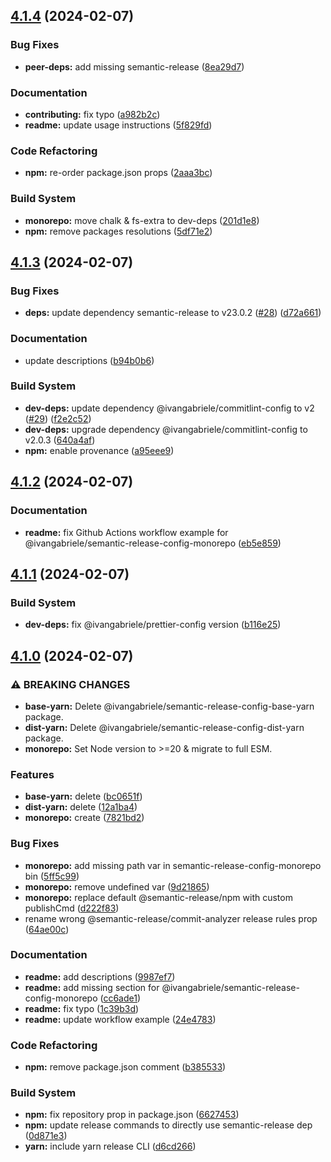 ## [4.1.4](https://github.com/ivangabriele/semantic-release-config/compare/v4.1.3...v4.1.4) (2024-02-07)


### Bug Fixes

* **peer-deps:** add missing semantic-release ([8ea29d7](https://github.com/ivangabriele/semantic-release-config/commit/8ea29d7ab344aa44cb6601a56f0dc4141816c7db))


### Documentation

* **contributing:** fix typo ([a982b2c](https://github.com/ivangabriele/semantic-release-config/commit/a982b2c395c88aa247573eed308ddfa228fc2bde))
* **readme:** update usage instructions ([5f829fd](https://github.com/ivangabriele/semantic-release-config/commit/5f829fd289362c53b25007fe9b71062a9f8deb10))


### Code Refactoring

* **npm:** re-order package.json props ([2aaa3bc](https://github.com/ivangabriele/semantic-release-config/commit/2aaa3bc9f14060a3e7a07a3224dcbdfa16d483eb))


### Build System

* **monorepo:** move chalk & fs-extra to dev-deps ([201d1e8](https://github.com/ivangabriele/semantic-release-config/commit/201d1e81f09c9057f8d7aa3a22f21b40e20fe933))
* **npm:** remove packages resolutions ([5df71e2](https://github.com/ivangabriele/semantic-release-config/commit/5df71e22c6d3d64c5316c28d65febdf210553eca))

## [4.1.3](https://github.com/ivangabriele/semantic-release-config/compare/v4.1.2...v4.1.3) (2024-02-07)


### Bug Fixes

* **deps:** update dependency semantic-release to v23.0.2 ([#28](https://github.com/ivangabriele/semantic-release-config/issues/28)) ([d72a661](https://github.com/ivangabriele/semantic-release-config/commit/d72a661cf80aa67e8e0daa5cdf601698f7259f38))


### Documentation

* update descriptions ([b94b0b6](https://github.com/ivangabriele/semantic-release-config/commit/b94b0b6c0bbc32ee04d25aeee39e5a7b062226d5))


### Build System

* **dev-deps:** update dependency @ivangabriele/commitlint-config to v2 ([#29](https://github.com/ivangabriele/semantic-release-config/issues/29)) ([f2e2c52](https://github.com/ivangabriele/semantic-release-config/commit/f2e2c52d3d9310159c4b93dfeded8e5d0714cb8c))
* **dev-deps:** upgrade dependency @ivangabriele/commitlint-config to v2.0.3 ([640a4af](https://github.com/ivangabriele/semantic-release-config/commit/640a4aff7c8e0ca5ae308aeba70852065ddde270))
* **npm:** enable provenance ([a95eee9](https://github.com/ivangabriele/semantic-release-config/commit/a95eee970197f8e84694529fdce53b24067c898a))

## [4.1.2](https://github.com/ivangabriele/semantic-release-config/compare/v4.1.1...v4.1.2) (2024-02-07)


### Documentation

* **readme:** fix Github Actions workflow example for @ivangabriele/semantic-release-config-monorepo ([eb5e859](https://github.com/ivangabriele/semantic-release-config/commit/eb5e859433d3a0f4cfcbf04c5882b0999aa9539b))

## [4.1.1](https://github.com/ivangabriele/semantic-release-config/compare/v4.1.0...v4.1.1) (2024-02-07)


### Build System

* **dev-deps:** fix @ivangabriele/prettier-config version ([b116e25](https://github.com/ivangabriele/semantic-release-config/commit/b116e254e32720591ebd1cc3a7e264132632090a))

## [4.1.0](https://github.com/ivangabriele/semantic-release-config/compare/v4.0.1...v4.1.0) (2024-02-07)


### ⚠ BREAKING CHANGES

* **base-yarn:** Delete @ivangabriele/semantic-release-config-base-yarn package.
* **dist-yarn:** Delete @ivangabriele/semantic-release-config-dist-yarn package.
* **monorepo:** Set Node version to >=20 & migrate to full ESM.

### Features

* **base-yarn:** delete ([bc0651f](https://github.com/ivangabriele/semantic-release-config/commit/bc0651f2f1aee1f2799b53a9f27d1cc0c3f867c5))
* **dist-yarn:** delete ([12a1ba4](https://github.com/ivangabriele/semantic-release-config/commit/12a1ba4df4440d96c7aa723b2a11c4a84b04c02b))
* **monorepo:** create ([7821bd2](https://github.com/ivangabriele/semantic-release-config/commit/7821bd2b1d73f4a13ea5bf670fec76d22bfd0d9a))


### Bug Fixes

* **monorepo:** add missing path var in semantic-release-config-monorepo bin ([5ff5c99](https://github.com/ivangabriele/semantic-release-config/commit/5ff5c998e1446dcf9b8256f33a2d1d1b4b738c08))
* **monorepo:** remove undefined var ([9d21865](https://github.com/ivangabriele/semantic-release-config/commit/9d2186567256b25d3e3260a7056c7e212d495a6a))
* **monorepo:** replace default @semantic-release/npm with custom publishCmd ([d222f83](https://github.com/ivangabriele/semantic-release-config/commit/d222f8331d22a46db0f0a251ef60ba609ecbd577))
* rename wrong @semantic-release/commit-analyzer release rules prop ([64ae00c](https://github.com/ivangabriele/semantic-release-config/commit/64ae00c906ba389d8e37e47a6b3cb2499dec906c))


### Documentation

* **readme:** add descriptions ([9987ef7](https://github.com/ivangabriele/semantic-release-config/commit/9987ef73100033773cc47f479b363d5a3d945feb))
* **readme:** add missing section for @ivangabriele/semantic-release-config-monorepo ([cc6ade1](https://github.com/ivangabriele/semantic-release-config/commit/cc6ade1d692343d78013fc5cfe3c3985371a3e77))
* **readme:** fix typo ([1c39b3d](https://github.com/ivangabriele/semantic-release-config/commit/1c39b3dd38da9e2a3afac452c2cc4c4c750a423e))
* **readme:** update workflow example ([24e4783](https://github.com/ivangabriele/semantic-release-config/commit/24e4783c5daf2e10710dd93dd7224a1a5127f476))


### Code Refactoring

* **npm:** remove package.json comment ([b385533](https://github.com/ivangabriele/semantic-release-config/commit/b385533a1dac15b9cd91a703a6e51a36b91860bd))


### Build System

* **npm:** fix repository prop in package.json ([6627453](https://github.com/ivangabriele/semantic-release-config/commit/6627453504b97c57c9b7b0105596cb73c424d580))
* **npm:** update release commands to directly use semantic-release dep ([0d871e3](https://github.com/ivangabriele/semantic-release-config/commit/0d871e3ff03cda76e682b0159e5b361bcf349e61))
* **yarn:** include yarn release CLI ([d6cd266](https://github.com/ivangabriele/semantic-release-config/commit/d6cd266f821ad62317ce0c904d382a64c1362ee8))
